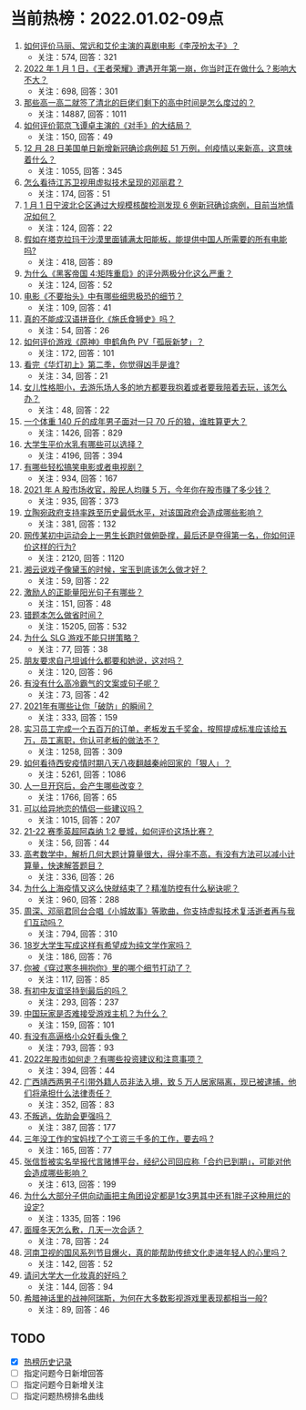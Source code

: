 # 当前热榜：2022.01.02-09点
1. [如何评价马丽、常远和艾伦主演的喜剧电影《李茂扮太子》？](https://www.zhihu.com/question/509287530)
    * 关注：574, 回答：321
2. [2022 年 1 月 1 日，《王者荣耀》遭遇开年第一崩，你当时正在做什么？影响大不大？](https://www.zhihu.com/question/509457800)
    * 关注：698, 回答：301
3. [那些高一高二就签了清北的巨佬们剩下的高中时间是怎么度过的？](https://www.zhihu.com/question/266125796)
    * 关注：14887, 回答：1011
4. [如何评价郭京飞谭卓主演的《对手》的大结局？](https://www.zhihu.com/question/509347646)
    * 关注：150, 回答：49
5. [12 月 28 日美国单日新增新冠确诊病例超 51 万例，创疫情以来新高，这意味着什么？](https://www.zhihu.com/question/508884456)
    * 关注：1055, 回答：345
6. [怎么看待江苏卫视用虚拟技术呈现的邓丽君？](https://www.zhihu.com/question/509360781)
    * 关注：174, 回答：51
7. [1 月 1 日宁波北仑区通过大规模核酸检测发现 6 例新冠确诊病例，目前当地情况如何？](https://www.zhihu.com/question/509473671)
    * 关注：124, 回答：22
8. [假如在塔克拉玛干沙漠里面铺满太阳能板，能提供中国人所需要的所有电能吗?](https://www.zhihu.com/question/508345853)
    * 关注：418, 回答：89
9. [为什么《黑客帝国 4:矩阵重启》的评分两极分化这么严重？](https://www.zhihu.com/question/508041621)
    * 关注：124, 回答：52
10. [电影《不要抬头》中有哪些细思极恐的细节？](https://www.zhihu.com/question/505001199)
    * 关注：109, 回答：41
11. [真的不能成汉语拼音化《施氏食狮史》吗？](https://www.zhihu.com/question/507639979)
    * 关注：54, 回答：26
12. [如何评价游戏《原神》申鹤角色 PV「孤辰新梦」？](https://www.zhihu.com/question/509109070)
    * 关注：172, 回答：101
13. [看完《华灯初上》第二季，你觉得凶手是谁?](https://www.zhihu.com/question/509202675)
    * 关注：34, 回答：21
14. [女儿性格胆小，去游乐场人多的地方都要我抱着或者要我陪着去玩，该怎么办？](https://www.zhihu.com/question/507422855)
    * 关注：48, 回答：22
15. [一个体重 140 斤的成年男子面对一只 70 斤的狼，谁胜算更大？](https://www.zhihu.com/question/453423217)
    * 关注：1426, 回答：829
16. [大学生平价水乳有哪些可以选择？](https://www.zhihu.com/question/54736638)
    * 关注：4196, 回答：394
17. [有哪些轻松搞笑电影或者电视剧？](https://www.zhihu.com/question/268353581)
    * 关注：934, 回答：167
18. [2021 年 A 股市场收官，股民人均赚 5 万，今年你在股市赚了多少钱？](https://www.zhihu.com/question/509339195)
    * 关注：935, 回答：373
19. [立陶宛政府支持率跌至历史最低水平，对该国政府会造成哪些影响？](https://www.zhihu.com/question/509065551)
    * 关注：381, 回答：132
20. [网传某初中运动会上一男生长跑时做俯卧撑，最后还是夺得第一名，你如何评价这样的行为?](https://www.zhihu.com/question/509080640)
    * 关注：2120, 回答：1120
21. [湘云说戏子像黛玉的时候，宝玉到底该怎么做才好？](https://www.zhihu.com/question/29570130)
    * 关注：59, 回答：22
22. [激励人的正能量阳光句子有哪些？](https://www.zhihu.com/question/506547439)
    * 关注：151, 回答：48
23. [错题本怎么做省时间？](https://www.zhihu.com/question/35049882)
    * 关注：15205, 回答：532
24. [为什么 SLG 游戏不能只拼策略？](https://www.zhihu.com/question/509357734)
    * 关注：77, 回答：38
25. [朋友要求自己坦诚什么都要和她说，这对吗？](https://www.zhihu.com/question/508195254)
    * 关注：120, 回答：96
26. [有没有什么高冷霸气的文案或句子呢？](https://www.zhihu.com/question/504400140)
    * 关注：73, 回答：42
27. [2021年有哪些让你「破防」的瞬间？](https://www.zhihu.com/question/502385337)
    * 关注：333, 回答：159
28. [实习员工完成一个五百万的订单，老板发五千奖金，按照提成标准应该给五万，员工离职，你认可老板的做法不？](https://www.zhihu.com/question/509109215)
    * 关注：1258, 回答：309
29. [如何看待西安疫情时期八天八夜翻越秦岭回家的「狠人」？](https://www.zhihu.com/question/508914944)
    * 关注：5261, 回答：1086
30. [人一旦开窍后，会产生哪些改变？](https://www.zhihu.com/question/507160188)
    * 关注：1766, 回答：65
31. [可以给异地恋的情侣一些建议吗？](https://www.zhihu.com/question/465410040)
    * 关注：1015, 回答：207
32. [21-22 赛季英超阿森纳 1:2 曼城，如何评价这场比赛？](https://www.zhihu.com/question/509456977)
    * 关注：56, 回答：44
33. [高考数学中，解析几何大题计算量很大，得分率不高，有没有方法可以减小计算量，快速解答题目？](https://www.zhihu.com/question/507977871)
    * 关注：336, 回答：26
34. [为什么上海疫情又这么快就结束了？精准防控有什么秘诀呢？](https://www.zhihu.com/question/502956157)
    * 关注：960, 回答：288
35. [周深、邓丽君同台合唱《小城故事》等歌曲，你支持虚拟技术复活逝者再与我们互动吗？](https://www.zhihu.com/question/509366038)
    * 关注：794, 回答：310
36. [18岁大学生写成这样有希望成为纯文学作家吗？](https://www.zhihu.com/question/508960245)
    * 关注：186, 回答：76
37. [你被《穿过寒冬拥抱你》里的哪个细节打动了？](https://www.zhihu.com/question/508197640)
    * 关注：117, 回答：85
38. [有初中友谊坚持到最后的吗？](https://www.zhihu.com/question/505388692)
    * 关注：293, 回答：237
39. [中国玩家是否难接受游戏主机？为什么？](https://www.zhihu.com/question/508698888)
    * 关注：159, 回答：101
40. [有没有高逼格小众好看头像？](https://www.zhihu.com/question/412521897)
    * 关注：793, 回答：93
41. [2022年股市如何走？有哪些投资建议和注意事项？](https://www.zhihu.com/question/508097942)
    * 关注：394, 回答：44
42. [广西靖西两男子引带外籍人员非法入境，致 5 万人居家隔离，现已被逮捕，他们将承担什么法律责任？](https://www.zhihu.com/question/509069263)
    * 关注：352, 回答：83
43. [不叛逃，佐助会更强吗？](https://www.zhihu.com/question/426383870)
    * 关注：387, 回答：177
44. [三年没工作的宝妈找了个工资三千多的工作，要去吗 ?](https://www.zhihu.com/question/508919379)
    * 关注：165, 回答：77
45. [张信哲被实名举报代言赌博平台，经纪公司回应称「合约已到期」，可能对他会造成哪些影响？](https://www.zhihu.com/question/509145093)
    * 关注：613, 回答：199
46. [为什么大部分子供向动画把主角团设定都是1女3男其中还有1胖子这种用烂的设定?](https://www.zhihu.com/question/490004714)
    * 关注：1335, 回答：196
47. [面膜冬天怎么敷，几天一次合适？](https://www.zhihu.com/question/505672527)
    * 关注：78, 回答：24
48. [河南卫视的国风系列节目爆火，真的能帮助传统文化走进年轻人的心里吗？](https://www.zhihu.com/question/505105836)
    * 关注：142, 回答：52
49. [请问大学大一化妆真的好吗？](https://www.zhihu.com/question/509191995)
    * 关注：144, 回答：94
50. [希腊神话里的战神阿瑞斯，为何在大多数影视游戏里表现都相当一般?](https://www.zhihu.com/question/507905906)
    * 关注：89, 回答：46
## TODO
* [x] [热榜历史记录](hot_history/AllHot.md)
* [ ] 指定问题今日新增回答
* [ ] 指定问题今日新增关注
* [ ] 指定问题热榜排名曲线
